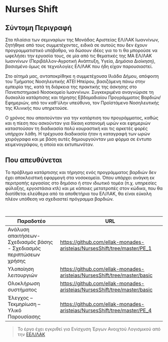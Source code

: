Nurses Shift
============

Σύντομη Περιγραφή
-----------------

Στα πλαίσια των σεμιναρίων της Μονάδας Αριστείας ΕΛ/ΛΑΚ Ιωαννίνων, ζητήθηκε από
τους συμμετέχοντες, ειδικά σε αυτούς που δεν έχουν προγραμματιστικό υπόβαθρο, να
δώσουν ιδέες για το τι θα μπορούσε να ωφελήσει την εργασία τους, σε μία από τις
θεματικές της ΜΑ ΕΛ/ΛΑΚ Ιωαννίνων (Περιβάλλον-Αγροτική Ανάπτυξη, Υγεία, Δημόσια
Διοίκηση), βασισμένο όμως σε τεχνολογίες ΕΛ/ΛΑΚ που ήδη είχαν παρουσιαστεί.

Στο αίτημά μας, ανταποκρίθηκε η συμμετέχουσα Ιλιάδα Δήμου, απόφοιτη του Τμήματος
Νοσηλευτικής ΑΤΕΙ Ηπείρου, βασιζόμενη πάνω στην εμπειρία της, κατά τη διάρκεια
της πρακτικής της άσκησης στο Πανεπιστημιακό Νοσοκομείο Ιωαννίνων. Συγκεκριμένα
αναγνώρισε τη δυσκολία κατάρτισης και τήρησης Εβδομαδιαίου Προγράμματος
Βαρδιών/Εφημεριών, από τον καθ'ύλην υπεύθυνο, τον Προϊστάμενο Νοσηλευτικής της
Κλινικής που υπηρετούσε.

Ο χρόνος που απαιτούνταν για την κατάρτιση του προγράμματος, καθώς και η πίεση
που ασκούνταν για δίκαιη κατανομή ωρών και εφημεριών καταστούσαν τη διαδικασία
πολύ κουραστική και τις αρκετές φορές υπήρχαν λάθη. Η τρέχουσα διαδικασία ήταν η
καταγραφή των ωρών χειρόγραφα και με βάση αυτές δημιουργούνταν μια φόρμα σε
έντυπο κειμενογράφου, η οποία και εκτυπωνόταν.

Που απευθύνεται
---------------

Το πρόβλημα κατάρτισης και τήρησης ενός προγράμματος βαρδιών δεν έχει
αποκλειστική εφαρμογή στα νοσοκομεία. Όπου υπάρχει ανάγκη εκ περιτροπής εργασίας
στο δημόσιο ή στον ιδιωτικό τομέα (π.χ. υπηρεσίες φύλαξης, εργοστάσια κτλ) και
με κάποιες μετατροπές στον κώδικα, που θα διατίθεται ελεύθερα από τα αποθετήρια
του ΕΛ/ΛΑΚ, θα είναι εύκολη πλέον υπόθεση να σχεδιαστεί πρόγραμμα βαρδιών.

 

| **Παραδοτέο**                                                        | **URL**                                                                  |
|----------------------------------------------------------------------|--------------------------------------------------------------------------|
| Ανάλυση απαιτήσεων- Σχεδιασμός βάσης - Σχεδιασμός περιπτώσεων χρήσης | https://github.com/ellak-monades-aristeias/NursesShift/tree/master/PE_1 |
| Υλοποίηση λειτουργιών                                                | https://github.com/ellak-monades-aristeias/NursesShift/tree/master/basic |
| Ολοκλήρωση συστήματος                                                | https://github.com/ellak-monades-aristeias/NursesShift/tree/master/basic |
| Έλεγχος – Τεκμηρίωση – Υλικό Παρουσίασης                             | https://github.com/ellak-monades-aristeias/NursesShift/tree/master/PE_4 |

>   Το έργο έχει εγκριθεί για Ενίσχυση Έργων Ανοιχτού Λογισμικού από την
>   [ΕΕΛ/ΛΑΚ](<https://ellak.gr/>)
